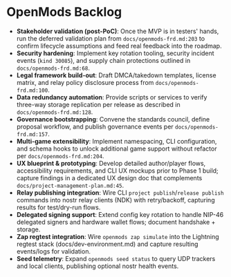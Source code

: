 # OpenMods Backlog

- **Stakeholder validation (post-PoC)**: Once the MVP is in testers' hands, run the deferred validation plan from `docs/openmods-frd.md:203` to confirm lifecycle assumptions and feed real feedback into the roadmap.
- **Security hardening**: Implement key rotation tooling, security incident events (`kind 30085`), and supply chain protections outlined in `docs/openmods-frd.md:68`.
- **Legal framework build-out**: Draft DMCA/takedown templates, license matrix, and relay policy disclosure process from `docs/openmods-frd.md:100`.
- **Data redundancy automation**: Provide scripts or services to verify three-way storage replication per release as described in `docs/openmods-frd.md:128`.
- **Governance bootstrapping**: Convene the standards council, define proposal workflow, and publish governance events per `docs/openmods-frd.md:157`.
- **Multi-game extensibility**: Implement namespacing, CLI configuration, and schema hooks to unlock additional game support without refactor per `docs/openmods-frd.md:204`.
- **UX blueprint & prototyping**: Develop detailed author/player flows, accessibility requirements, and CLI UX mockups prior to Phase 1 build; capture findings in a dedicated UX design doc that complements `docs/project-management-plan.md:45`.
- **Relay publishing integration**: Wire CLI `project publish`/`release publish` commands into nostr relay clients (NDK) with retry/backoff, capturing results for test/dry-run flows.
- **Delegated signing support**: Extend config key rotation to handle NIP-46 delegated signers and hardware wallet flows; document handshake + storage.
- **Zap regtest integration**: Wire `openmods zap simulate` into the Lightning regtest stack (docs/dev-environment.md) and capture resulting events/logs for validation.
- **Seed telemetry**: Expand `openmods seed status` to query UDP trackers and local clients, publishing optional nostr health events.
